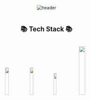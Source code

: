 <div align="center">
 
<!-- header -->
![header](https://capsule-render.vercel.app/api?type=cylinder&color=000000&text=Lyunhyeok&font&fontColor=FFFFFF&fontSize=40&animation=blinking)
<br/>
<br/>
 
<!-- body -->

<!-- Tech Stack -->
## :books: Tech Stack :books:
<br/>
<img src="https://img.shields.io/badge/FLUTTER-02569B?style=flat-square&logo=html5&logoColor=white" width=15% height=15% /> <img src="https://img.shields.io/badge/HTML5-E34F26?style=flat-square&logo=html5&logoColor=white" width=15% height=15% /> <img src="https://img.shields.io/badge/CSS3-1572B6?style=flat-square&logo=html5&logoColor=white" width=13.4% height=13.4% /> <img src="https://img.shields.io/badge/JavaScript-F7DF1E?style=flat-square&logo=html5&logoColor=white" width=20% height=20% />
  
</div>

